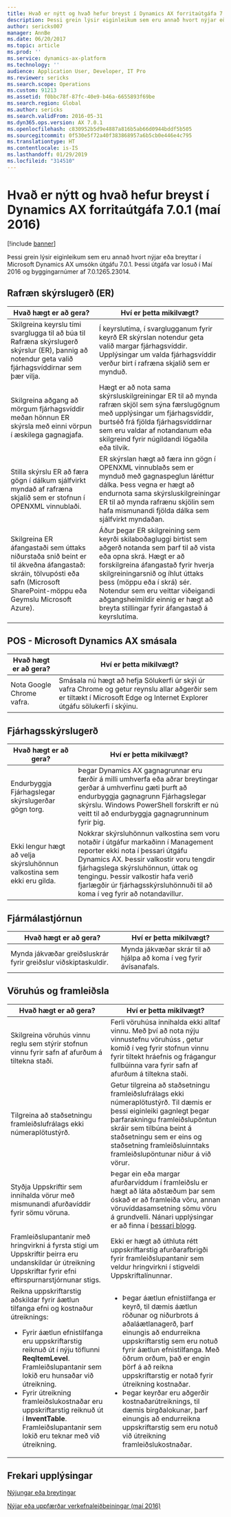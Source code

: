 ```yaml
---
title: Hvað er nýtt og hvað hefur breyst í Dynamics AX forritaútgáfa 7.0.1 (maí 2016)
description: Þessi grein lýsir eiginleikum sem eru annað hvort nýjar eða breyttar í Microsoft Dynamics AX umsókn útgáfu 7.0.1. Þessi útgáfa var losuð í Maí 2016 og byggingarnúmer af 7.0.1265.23014.
author: sericks007
manager: AnnBe
ms.date: 06/20/2017
ms.topic: article
ms.prod: ''
ms.service: dynamics-ax-platform
ms.technology: ''
audience: Application User, Developer, IT Pro
ms.reviewer: sericks
ms.search.scope: Operations
ms.custom: 91213
ms.assetid: f0bbc78f-87fc-40e9-b46a-6655893f69be
ms.search.region: Global
ms.author: sericks
ms.search.validFrom: 2016-05-31
ms.dyn365.ops.version: AX 7.0.1
ms.openlocfilehash: c830952b5d9e4887a816b5ab66d0944bddf5b505
ms.sourcegitcommit: 0f530e5f72a40f383868957a6b5cb0e446e4c795
ms.translationtype: HT
ms.contentlocale: is-IS
ms.lasthandoff: 01/29/2019
ms.locfileid: "314510"
---
```

# <a name="whats-new-or-changed-in-dynamics-ax-application-version-701-may-2016"></a>Hvað er nýtt og hvað hefur breyst í Dynamics AX forritaútgáfa 7.0.1 (maí 2016)

[!include [banner](../includes/banner.md)]

Þessi grein lýsir eiginleikum sem eru annað hvort nýjar eða breyttar í Microsoft Dynamics AX umsókn útgáfu 7.0.1. Þessi útgáfa var losuð í Maí 2016 og byggingarnúmer af 7.0.1265.23014.

## <a name="electronic-reporting-er"></a>Rafræn skýrslugerð (ER)

| Hvað hægt er að gera? | Hví er þetta mikilvægt? |
|------------------|------------------------|
| Skilgreina keyrslu tími svarglugga til að búa til Rafræna skýrslugerð skýrslur (ER), þannig að notendur geta valið fjárhagsvíddirnar sem þær vilja. | Í keyrslutíma, í svarglugganum fyrir keyrð ER skýrslan notendur geta valið margar fjárhagsvíddir. Upplýsingar um valda fjárhagsvíddir verður birt í rafræna skjalið sem er mynduð. |
| Skilgreina aðgang að mörgum fjárhagsvíddir meðan hönnun ER skýrsla með einni vörpun í æskilega gagnagjafa. | Hægt er að nota sama skýrsluskilgreiningar ER til að mynda rafræn skjöl sem sýna færslugögnum með upplýsingar um fjárhagsvíddir, burtséð frá fjölda fjárhagsvíddirnar sem eru valdar af notandanum eða skilgreind fyrir núgildandi lögaðila eða tilvik. |
| Stilla skýrslu ER að færa gögn í dálkum sjálfvirkt myndað af rafræna skjalið sem er stofnun í OPENXML vinnublaði. | ER skýrslan hægt að færa inn gögn í OPENXML vinnublaðs sem er mynduð með gagnaspeglun láréttur dálka. Þess vegna er hægt að endurnota sama skýrsluskilgreiningar ER til að mynda rafrænu skjölin sem hafa mismunandi fjölda dálka sem sjálfvirkt myndaðan. |
| Skilgreina ER áfangastaði sem úttaks niðurstaða snið beint er til ákveðna áfangastað: skráin, tölvupósti eða safn (Microsoft SharePoint-möppu eða Geymslu Microsoft Azure). | Áður þegar ER skilgreining sem keyrði skilaboðagluggi birtist sem aðgerð notanda sem þarf til að vista eða opna skrá. Hægt er að forskilgreina áfangastað fyrir hverja skilgreiningarsnið og íhlut úttaks þess (möppu eða í skrá) sér. Notendur sem eru veittar viðeigandi aðgangsheimildir einnig er hægt að breyta stillingar fyrir áfangastað á keyrslutíma. |

## <a name="pos--microsoft-dynamics-ax-retail"></a>POS - Microsoft Dynamics AX smásala

| Hvað hægt er að gera? | Hví er þetta mikilvægt? |
|------------------|------------------------|
| Nota Google Chrome vafra. | Smásala nú hægt að hefja Sölukerfi úr skýi úr vafra Chrome og getur reynslu allar aðgerðir sem er tiltækt í Microsoft Edge og Internet Explorer útgáfu sölukerfi í skýinu. |

## <a name="financial-reporting"></a>Fjárhagsskýrslugerð

| Hvað hægt er að gera? | Hví er þetta mikilvægt? |
|------------------|------------------------|
| Endurbyggja Fjárhagslegar skýrslugerðar gögn torg. | Þegar Dynamics AX gagnagrunnar eru færðir á milli umhverfa eða aðrar breytingar gerðar á umhverfinu gæti þurft að endurbyggja gagnagrunn Fjárhagslegar skýrslu. Windows PowerShell forskrift er nú veitt til að endurbyggja gagnagrunninum fyrir þig. |
| Ekki lengur hægt að velja skýrsluhönnun valkostina sem ekki eru gilda. | Nokkrar skýrsluhönnun valkostina sem voru notaðir í útgáfur markaðinn í Management reporter ekki nota í þessari útgáfu Dynamics AX. Þessir valkostir voru tengdir fjárhagslega skýrsluhönnun, úttak og tengingu. Þessir valkostir hafa verið fjarlægðir úr fjárhagsskýrsluhönnuði til að koma í veg fyrir að notandavillur. |

## <a name="financial-management"></a>Fjármálastjórnun

| Hvað hægt er að gera? | Hví er þetta mikilvægt? |
|------------------|------------------------|
| Mynda jákvæðar greiðsluskrár fyrir greiðslur viðskiptaskuldir. | Mynda jákvæðar skrár til að hjálpa að koma í veg fyrir ávísanafals. |

## <a name="warehouse-and-production"></a>Vöruhús og framleiðsla

<table>
<thead>
<tr>
<th>Hvað hægt er að gera?</th>
<th>Hví er þetta mikilvægt?</th>
</tr>
</thead>
<tbody>
<tr>
<td>Skilgreina vöruhús vinnu reglu sem stýrir stofnun vinnu fyrir safn af afurðum á tiltekna staði.</td>
<td>Ferli vöruhúsa innihalda ekki alltaf vinnu. Með því að nota nýju vinnustefnu vöruhúss , getur komið í veg fyrir stofnun vinnu fyrir tiltekt hráefnis og frágangur fullbúinna vara fyrir safn af afurðum á tiltekna staði.</td>
</tr>
<tr>
<td>Tilgreina að staðsetningu framleiðslufrálags ekki númeraplötustýrð.</td>
<td>Getur tilgreina að staðsetningu framleiðslufrálags ekki númeraplötustýrð. Til dæmis er þessi eiginleiki gagnlegt þegar þarfarakningu framleiðslupöntun skráir sem tilbúna beint á staðsetningu sem er eins og staðsetning framleiðsluinntaks framleiðslupöntunar niður á við vörur.</td>
</tr>
<tr>
<td>Styðja Uppskriftir sem innihalda vörur með mismunandi afurðavíddir fyrir sömu vöruna.</td>
<td>Þegar ein eða margar afurðarvíddum í framleiðslu er hægt að láta aðstæðum þar sem óskað er að framleiða vöru, annan vöruvíddasamsetning sömu vöru á grundvelli. Nánari upplýsingar er að finna í <a href="https://blogs.msdn.microsoft.com/axmfg/2015/12/22/support-for-boms-that-includes-items-with-different-product-dimensions-of-the-same-item/">þessari blogg</a>.</td>
</tr>
<tr>
<td>Framleiðslupantanir með hringvirkni á fyrsta stigi um Uppskriftir þeirra eru undanskildar úr útreikning Uppskriftar fyrir efni eftirspurnarstjórnunar stigs.</td>
<td>Ekki er hægt að úthluta rétt uppskriftarstig afurðarafbrigði fyrir framleiðslupantanir sem veldur hringvirkni í stigveldi Uppskriftalínunnar.</td>
</tr>
<tr>
<td>Reikna uppskriftarstig aðskildar fyrir áætlun tilfanga efni og kostnaður útreiknings:
<ul>
<li>Fyrir áætlun efnistilfanga eru uppskriftarstig reiknuð út í nýju töflunni <strong>ReqItemLevel</strong>. Framleiðslupantanir sem lokið eru hunsaðar við útreikning.</li>
<li>Fyrir útreikning framleiðslukostnaðar eru uppskriftarstig reiknuð út í <strong>InventTable</strong>. Framleiðslupantanir sem lokið eru teknar með við útreikning.</li>
</ul>
</td>
<td>
<ul>
<li>Þegar áætlun efnistilfanga er keyrð, til dæmis áætlun röðunar og niðurbrots á aðaláætlanagerð, þarf einungis að endurreikna uppskriftarstig sem eru notuð fyrir áætlun efnistilfanga. Með öðrum orðum, það er engin þörf á að reikna uppskriftarstig er notað fyrir útreikning kostnaðar.</li>
<li>Þegar keyrðar eru aðgerðir kostnaðarútreiknings, til dæmis birgðalokunar, þarf einungis að endurreikna uppskriftarstig sem eru notuð við útreikning framleiðslukostnaðar.</li>
</ul>
</td>
</tr>
</tbody>
</table>

## <a name="additional-resources"></a>Frekari upplýsingar

[Nýjungar eða breytingar](whats-new-changed.md)

[Nýjar eða uppfærðar verkefnaleiðbeiningar (maí 2016)](new-updated-task-guides-available-may-2016.md)
